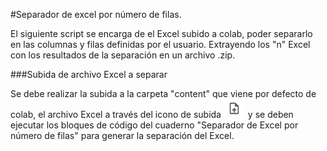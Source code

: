#Separador de excel por número de filas.

El siguiente script se encarga de el Excel subido a colab, poder separarlo en las columnas y filas definidas por el usuario. Extrayendo los "n" Excel con los resultados de la separación en un archivo .zip.

###Subida de archivo Excel a separar

Se debe realizar la subida a la carpeta "content" que viene por defecto de colab, el archivo Excel a través del icono de subida ![Screenshot_4.png](data:image/png;base64,iVBORw0KGgoAAAANSUhEUgAAACMAAAAeCAYAAACmPacqAAAAAXNSR0IArs4c6QAAAARnQU1BAACxjwv8YQUAAAAJcEhZcwAADsMAAA7DAcdvqGQAAADqSURBVFhH7dYxDoMgFAbgXtWVmZnZQ3gHD+HMjKuHYH7NT3wNoWIeKrQDf/In9gnp16YNvuiP0jG5dEwuRZht22hd12zvRoTx3pMxhoZhOO00TfuOaxFhnHPhzbTWNI7jYZ8AFWHmed4n32HMHVAVzFVQNQxaCqqKQbFXmscwWBMX38rPMGmwtjlmWZbQNM0xQGCOpqCmmBjCjUHNMNba8Fop9YHwNe4hzTA4q3AE4OBkDK4xwz2kGSYOY9J0DGa5eVXM2SNEWqytgpE+XKXFHv5BSyLCcPCPwSeVFGtLU4SpnY7JpWOOQ/QGnp1bw2wp1XUAAAAASUVORK5CYII=) y se deben ejecutar los bloques de código del cuaderno "Separador de Excel por número de filas" para generar la separación del Excel.
